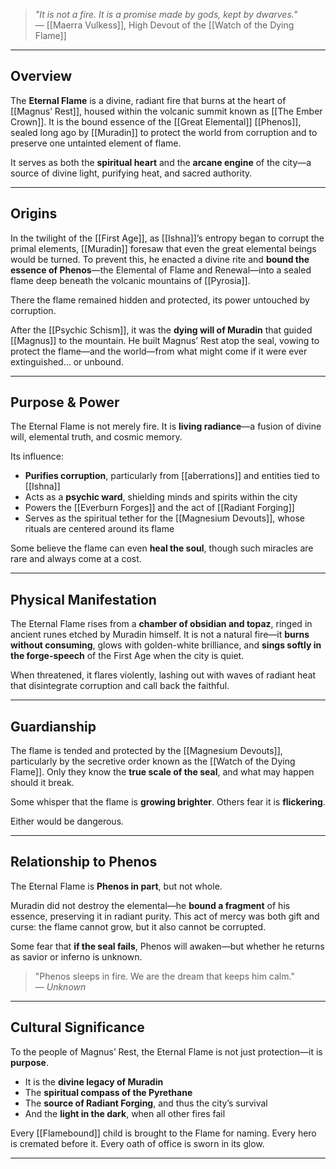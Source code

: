 > *"It is not a fire. It is a promise made by gods, kept by dwarves."*  
> — [[Maerra Vulkess]], High Devout of the [[Watch of the Dying Flame]]

---

## Overview

The **Eternal Flame** is a divine, radiant fire that burns at the heart of [[Magnus’ Rest]], housed within the volcanic summit known as [[The Ember Crown]]. It is the bound essence of the [[Great Elemental]] [[Phenos]], sealed long ago by [[Muradin]] to protect the world from corruption and to preserve one untainted element of flame.

It serves as both the **spiritual heart** and the **arcane engine** of the city—a source of divine light, purifying heat, and sacred authority.

---

## Origins

In the twilight of the [[First Age]], as [[Ishna]]’s entropy began to corrupt the primal elements, [[Muradin]] foresaw that even the great elemental beings would be turned. To prevent this, he enacted a divine rite and **bound the essence of Phenos**—the Elemental of Flame and Renewal—into a sealed flame deep beneath the volcanic mountains of [[Pyrosia]].

There the flame remained hidden and protected, its power untouched by corruption.

After the [[Psychic Schism]], it was the **dying will of Muradin** that guided [[Magnus]] to the mountain. He built Magnus’ Rest atop the seal, vowing to protect the flame—and the world—from what might come if it were ever extinguished… or unbound.

---

## Purpose & Power

The Eternal Flame is not merely fire. It is **living radiance**—a fusion of divine will, elemental truth, and cosmic memory.

Its influence:

- **Purifies corruption**, particularly from [[aberrations]] and entities tied to [[Ishna]]  
- Acts as a **psychic ward**, shielding minds and spirits within the city  
- Powers the [[Everburn Forges]] and the act of [[Radiant Forging]]  
- Serves as the spiritual tether for the [[Magnesium Devouts]], whose rituals are centered around its flame

Some believe the flame can even **heal the soul**, though such miracles are rare and always come at a cost.

---

## Physical Manifestation

The Eternal Flame rises from a **chamber of obsidian and topaz**, ringed in ancient runes etched by Muradin himself. It is not a natural fire—it **burns without consuming**, glows with golden-white brilliance, and **sings softly in the forge-speech** of the First Age when the city is quiet.

When threatened, it flares violently, lashing out with waves of radiant heat that disintegrate corruption and call back the faithful.

---

## Guardianship

The flame is tended and protected by the [[Magnesium Devouts]], particularly by the secretive order known as the [[Watch of the Dying Flame]]. Only they know the **true scale of the seal**, and what may happen should it break.

Some whisper that the flame is **growing brighter**. Others fear it is **flickering**.

Either would be dangerous.

---

## Relationship to Phenos

The Eternal Flame is **Phenos in part**, but not whole.

Muradin did not destroy the elemental—he **bound a fragment** of his essence, preserving it in radiant purity. This act of mercy was both gift and curse: the flame cannot grow, but it also cannot be corrupted.

Some fear that **if the seal fails**, Phenos will awaken—but whether he returns as savior or inferno is unknown.

> "Phenos sleeps in fire. We are the dream that keeps him calm."  
> — *Unknown*

---

## Cultural Significance

To the people of Magnus’ Rest, the Eternal Flame is not just protection—it is **purpose**.

- It is the **divine legacy of Muradin**  
- The **spiritual compass of the Pyrethane**  
- The **source of Radiant Forging**, and thus the city’s survival  
- And the **light in the dark**, when all other fires fail

Every [[Flamebound]] child is brought to the Flame for naming. Every hero is cremated before it. Every oath of office is sworn in its glow.

---